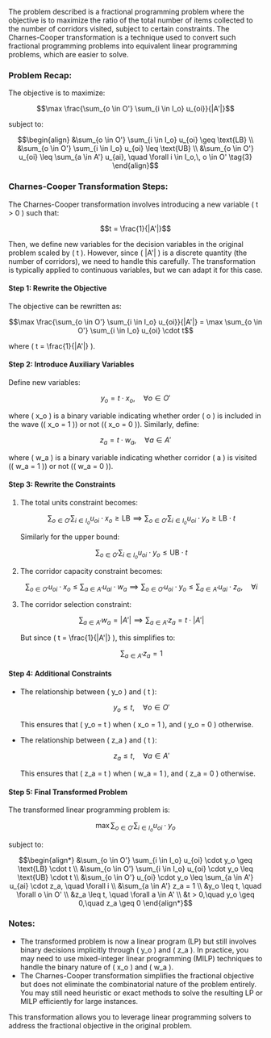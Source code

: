 The problem described is a fractional programming problem where the objective is to maximize the ratio of the total number of items collected to the number of corridors visited, subject to certain constraints. The Charnes-Cooper transformation is a technique used to convert such fractional programming problems into equivalent linear programming problems, which are easier to solve.

### Problem Recap:
The objective is to maximize:

```math
\max \frac{\sum_{o \in O'} \sum_{i \in I_o} u_{oi}}{|A'|}
```

subject to:
```math
\begin{align}
&\sum_{o \in O'} \sum_{i \in I_o} u_{oi} \geq \text{LB} \\
&\sum_{o \in O'} \sum_{i \in I_o} u_{oi} \leq \text{UB} \\
&\sum_{o \in O'} u_{oi} \leq \sum_{a \in A'} u_{ai}, \quad \forall i \in I_o,\, o \in O' \tag{3}
\end{align}
```

### Charnes-Cooper Transformation Steps:
The Charnes-Cooper transformation involves introducing a new variable \( t > 0 \) such that:

```math
t = \frac{1}{|A'|}
```

Then, we define new variables for the decision variables in the original problem scaled by \( t \). However, since \( |A'| \) is a discrete quantity (the number of corridors), we need to handle this carefully. The transformation is typically applied to continuous variables, but we can adapt it for this case.

#### Step 1: Rewrite the Objective
The objective can be rewritten as:

```math
\max \frac{\sum_{o \in O'} \sum_{i \in I_o} u_{oi}}{|A'|} = \max \sum_{o \in O'} \sum_{i \in I_o} u_{oi} \cdot t
```

where \( t = \frac{1}{|A'|} \).

#### Step 2: Introduce Auxiliary Variables
Define new variables:

```math
y_o = t \cdot x_o, \quad \forall o \in O'
```

where \( x_o \) is a binary variable indicating whether order \( o \) is included in the wave (\( x_o = 1 \)) or not (\( x_o = 0 \)). Similarly, define:

```math
z_a = t \cdot w_a, \quad \forall a \in A'
```

where \( w_a \) is a binary variable indicating whether corridor \( a \) is visited (\( w_a = 1 \)) or not (\( w_a = 0 \)).

#### Step 3: Rewrite the Constraints
1. The total units constraint becomes:
   
   ```math
   \sum_{o \in O'} \sum_{i \in I_o} u_{oi} \cdot x_o \geq \text{LB} \implies \sum_{o \in O'} \sum_{i \in I_o} u_{oi} \cdot y_o \geq \text{LB} \cdot t
   ```
   
   Similarly for the upper bound:
   
   ```math
   \sum_{o \in O'} \sum_{i \in I_o} u_{oi} \cdot y_o \leq \text{UB} \cdot t
   ```
   

2. The corridor capacity constraint becomes:
   
   ```math
   \sum_{o \in O'} u_{oi} \cdot x_o \leq \sum_{a \in A'} u_{ai} \cdot w_a \implies \sum_{o \in O'} u_{oi} \cdot y_o \leq \sum_{a \in A'} u_{ai} \cdot z_a, \quad \forall i
   ```
   

3. The corridor selection constraint:
   
   ```math
   \sum_{a \in A'} w_a = |A'| \implies \sum_{a \in A'} z_a = t \cdot |A'|
   ```
   
   But since \( t = \frac{1}{|A'|} \), this simplifies to:
   
   ```math
   \sum_{a \in A'} z_a = 1
   ```
   

#### Step 4: Additional Constraints
- The relationship between \( y_o \) and \( t \):
  
  ```math
  y_o \leq t, \quad \forall o \in O'
  ```
  
  This ensures that \( y_o = t \) when \( x_o = 1 \), and \( y_o = 0 \) otherwise.

- The relationship between \( z_a \) and \( t \):
  
  ```math
  z_a \leq t, \quad \forall a \in A'
  ```
  
  This ensures that \( z_a = t \) when \( w_a = 1 \), and \( z_a = 0 \) otherwise.

#### Step 5: Final Transformed Problem
The transformed linear programming problem is:

```math
\max \sum_{o \in O'} \sum_{i \in I_o} u_{oi} \cdot y_o
```

subject to:
```math
\begin{align*}
&\sum_{o \in O'} \sum_{i \in I_o} u_{oi} \cdot y_o \geq \text{LB} \cdot t \\
&\sum_{o \in O'} \sum_{i \in I_o} u_{oi} \cdot y_o \leq \text{UB} \cdot t \\
&\sum_{o \in O'} u_{oi} \cdot y_o \leq \sum_{a \in A'} u_{ai} \cdot z_a, \quad \forall i \\
&\sum_{a \in A'} z_a = 1 \\
&y_o \leq t, \quad \forall o \in O' \\
&z_a \leq t, \quad \forall a \in A' \\
&t > 0,\quad y_o \geq 0,\quad z_a \geq 0
\end{align*}
```

### Notes:
- The transformed problem is now a linear program (LP) but still involves binary decisions implicitly through \( y_o \) and \( z_a \). In practice, you may need to use mixed-integer linear programming (MILP) techniques to handle the binary nature of \( x_o \) and \( w_a \).
- The Charnes-Cooper transformation simplifies the fractional objective but does not eliminate the combinatorial nature of the problem entirely. You may still need heuristic or exact methods to solve the resulting LP or MILP efficiently for large instances.

This transformation allows you to leverage linear programming solvers to address the fractional objective in the original problem.
